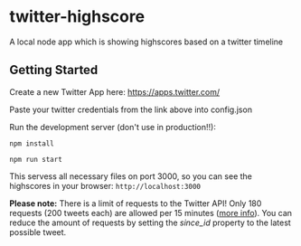 # twitter-highscore
A local node app which is showing highscores based on a twitter timeline

## Getting Started

Create a new Twitter App here: https://apps.twitter.com/

Paste your twitter credentials from the link above into config.json

Run the development server (don't use in production!!):

`npm install`

`npm run start`

This servess all necessary files on port 3000, so you can see the highscores in your browser: `http://localhost:3000`

**Please note:** There is a limit of requests to the Twitter API! Only 180 requests (200 tweets each) are allowed per 15 minutes ([more info](https://dev.twitter.com/rest/reference/get/statuses/user_timeline)). You can reduce the amount of requests by setting the *since_id* property to the latest possible tweet.
